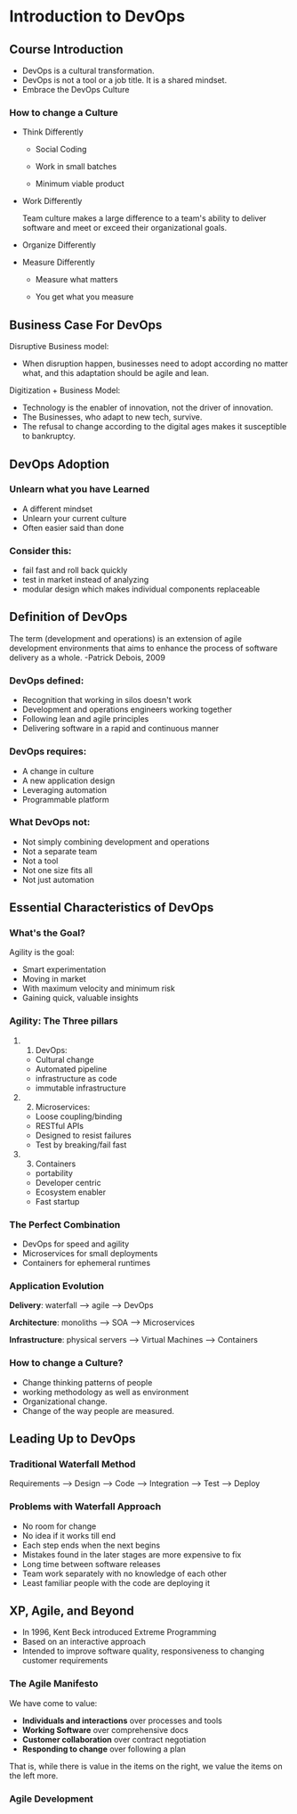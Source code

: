 

# Introduction to DevOps


## Course Introduction

-   DevOps is a cultural transformation.
-   DevOps is not a tool or a job title. It is a shared mindset.
-   Embrace the DevOps Culture

### How to change a Culture

-   Think Differently
    -   Social Coding
    
    -   Work in small batches
    
    -   Minimum viable product

-   Work Differently
    
    Team culture makes a large difference to a team's ability to deliver software and meet or exceed their organizational goals.

-   Organize Differently

-   Measure Differently
    -   Measure what matters
    
    -   You get what you measure

## Business Case For DevOps

Disruptive Business model:

-   When disruption happen, businesses need to adopt according no matter what, and this adaptation should be agile and lean.

Digitization + Business Model:

-   Technology is the enabler of innovation, not the driver of innovation.
-   The Businesses, who adapt to new tech, survive.
-   The refusal to change according to the digital ages makes it susceptible to bankruptcy.

## DevOps Adoption

### Unlearn what you have Learned

-   A different mindset
-   Unlearn your current culture
-   Often easier said than done

### Consider this:

-   fail fast and roll back quickly
-   test in market instead of analyzing
-   modular design which makes individual components replaceable

## Definition of DevOps

The term (development and operations) is an extension of agile development environments that aims to enhance the process of software delivery as a whole.
                                                   -Patrick Debois, 2009

### DevOps defined:

-   Recognition that working in silos doesn't work
-   Development and operations engineers working together
-   Following lean and agile principles
-   Delivering software in a rapid and continuous manner

### DevOps requires:

-   A change in culture
-   A new application design
-   Leveraging automation
-   Programmable platform

### What DevOps not:

-   Not simply combining development and operations
-   Not a separate team
-   Not a tool
-   Not one size fits all
-   Not just automation

## Essential Characteristics of DevOps


### What's the Goal?

Agility is the goal:

-   Smart experimentation
-   Moving in market
-   With maximum velocity and minimum risk
-   Gaining quick, valuable insights

### Agility: The Three pillars

1.  1) DevOps:

    -   Cultural change
    -   Automated pipeline
    -   infrastructure as code
    -   immutable infrastructure

2.  2) Microservices:

    -   Loose coupling/binding
    -   RESTful APIs
    -   Designed to resist failures
    -   Test by breaking/fail fast

3.  3) Containers

    -   portability
    -   Developer centric
    -   Ecosystem enabler
    -   Fast startup


### The Perfect Combination

-   DevOps for speed and agility
-   Microservices for small deployments
-   Containers for ephemeral runtimes

### Application Evolution

**Delivery**: waterfall &#x2014;> agile &#x2014;> DevOps

**Architecture**: monoliths &#x2014;> SOA &#x2014;> Microservices

**Infrastructure**: physical servers &#x2014;> Virtual Machines &#x2014;> Containers

### How to change a Culture?

-   Change thinking patterns of people
-   working methodology as well as environment
-   Organizational change.
-   Change of the way people are measured.

## Leading Up to DevOps


### Traditional Waterfall Method

Requirements &#x2014;> Design &#x2014;> Code &#x2014;> Integration &#x2014;> Test &#x2014;> Deploy


### Problems with Waterfall Approach

-   No room for change
-   No idea if it works till end
-   Each step ends when the next begins
-   Mistakes found in the later stages are more expensive to fix
-   Long time between software releases
-   Team work separately with no knowledge of each other
-   Least familiar people with the code are deploying it

## XP, Agile, and Beyond

-   In 1996, Kent Beck introduced Extreme Programming
-   Based on an interactive approach
-   Intended to improve software quality, responsiveness to changing customer requirements

### The Agile Manifesto

We have come to value:

-   **Individuals and interactions** over processes and tools
-   **Working Software** over comprehensive docs
-   **Customer collaboration** over contract negotiation
-   **Responding to change** over following a plan

That is, while there is value in the items on the right, we value the items on the left more.

### Agile Development

